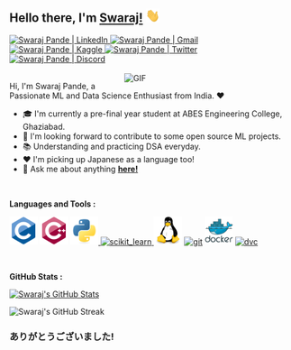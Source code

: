 ## Hello there, I'm [**Swaraj!**](https://github.com/swarajpande4) <img  src="https://raw.githubusercontent.com/ABSphreak/ABSphreak/master/gifs/Hi.gif" width="25px">

<a href="https://www.linkedin.com/in/swarajpande4/"> 
    <img aling="left" alt="Swaraj Pande | LinkedIn"
    src="https://img.shields.io/badge/LinkedIn-0077B5?style=flat&logo=linkedin&logoColor=white">
</a>
<a href="mailto:swarajpande4@gmail.com"> 
    <img aling="left" alt="Swaraj Pande | Gmail"
    src="https://img.shields.io/badge/Gmail-D14836?style=flat&logo=gmail&logoColor=white">
</a>
<a href="https://www.kaggle.com/swarajpande"> 
    <img aling="left" alt="Swaraj Pande | Kaggle"
    src="https://img.shields.io/badge/Kaggle-20BEFF?style=flat&logo=Kaggle&logoColor=white">
</a>
<a href="https://twitter.com/PandeSwaraj"> 
    <img aling="left" alt="Swaraj Pande | Twitter"
    src="https://img.shields.io/badge/Twitter-1DA1F2?style=flat&logo=twitter&logoColor=white">
</a>
<a href="https://discord.gg/hfXzbjT"> 
    <img aling="left" alt="Swaraj Pande | Discord"
    src="https://img.shields.io/badge/Discord-7289DA?flat&logo=discord&logoColor=white">
</a>


<br />
<br />

<img align = "right" alt="GIF" src = "https://media.giphy.com/media/Yx5ns1mSPBle0/giphy.gif" width = "300">

Hi, I'm Swaraj Pande, a Passionate ML and Data Science Enthusiast from India. ❤️
- 🎓 I'm currently a pre-final year student at ABES Engineering College, Ghaziabad.
- 🔎 I'm looking forward to contribute to some open source ML projects.
- 📚 Understanding and practicing DSA everyday. 
- ❤️ I'm picking up Japanese as a language too!
- 💬 Ask me about anything [**here!**](https://github.com/swarajpande4/swarajpande4/issues)

<br />

**Languages and Tools :**
<p align="left"> 
<a href="https://www.cprogramming.com/" target="_blank"> <img src="https://raw.githubusercontent.com/devicons/devicon/master/icons/c/c-original.svg" alt="c" width="50" height="50"/></a> <a href="https://www.w3schools.com/cpp/" target="_blank"> <img src="https://raw.githubusercontent.com/devicons/devicon/master/icons/cplusplus/cplusplus-original.svg" alt="cplusplus" width="50" height="50"/></a> <a href="https://www.python.org" target="_blank"> <img src="https://raw.githubusercontent.com/devicons/devicon/master/icons/python/python-original.svg" alt="python" width="50" height="50"/> </a> <a href="https://scikit-learn.org/" target="_blank"> <img src="https://upload.wikimedia.org/wikipedia/commons/0/05/Scikit_learn_logo_small.svg" alt="scikit_learn" width="50" height="50"/> </a> <a href="https://www.linux.org/" target="_blank"> <img src="https://raw.githubusercontent.com/devicons/devicon/master/icons/linux/linux-original.svg" alt="linux" width="50" height="50"/></a> <a href="https://git-scm.com/" target="_blank"> <img src="https://www.vectorlogo.zone/logos/git-scm/git-scm-icon.svg" alt="git" width="50" height="50"/></a> <a href="https://www.docker.com/" target="_blank"> <img src="https://raw.githubusercontent.com/devicons/devicon/master/icons/docker/docker-original-wordmark.svg" alt="docker" width="50" height="50"/></a> <a href="https://dvc.org" target="_blank"> <img src="https://dvc.org/img/dvc_icon-color--square_vector.svg" alt="dvc" width="50" height="50"/></a>
 
<!---  
<a href="https://opencv.org/" target="_blank"> <img src="https://www.vectorlogo.zone/logos/opencv/opencv-icon.svg" alt="opencv" width="40" height="40"/> </a>
<a href="https://pytorch.org/" target="_blank"> <img src="https://www.vectorlogo.zone/logos/pytorch/pytorch-icon.svg" alt="pytorch" width="40" height="40"/> </a>
<a href="https://www.tensorflow.org" target="_blank"> <img src="https://www.vectorlogo.zone/logos/tensorflow/tensorflow-icon.svg" alt="tensorflow" width="40" height="40"/> </a>


<a href="https://aws.amazon.com" target="_blank"> <img src="https://raw.githubusercontent.com/devicons/devicon/master/icons/amazonwebservices/amazonwebservices-original-wordmark.svg" alt="aws" width="40" height="40"/> </a>
<a href="https://cloud.google.com" target="_blank"> <img src="https://www.vectorlogo.zone/logos/google_cloud/google_cloud-icon.svg" alt="gcp" width="40" height="40"/> </a>
<a href="https://www.jenkins.io" target="_blank"> <img src="https://www.vectorlogo.zone/logos/jenkins/jenkins-icon.svg" alt="jenkins" width="40" height="40"/> </a>
<a href="https://kubernetes.io" target="_blank"> <img src="https://www.vectorlogo.zone/logos/kubernetes/kubernetes-icon.svg" alt="kubernetes" width="40" height="40"/> </a>
<a href="https://travis-ci.org" target="_blank"> <img src="https://www.vectorlogo.zone/logos/travis-ci/travis-ci-icon.svg" alt="travisci" width="40" height="40"/> </a>


<a href="https://flutter.dev" target="_blank"> <img src="https://www.vectorlogo.zone/logos/flutterio/flutterio-icon.svg" alt="flutter" width="40" height="40"/> </a> 
<a href="https://dart.dev" target="_blank"> <img src="https://www.vectorlogo.zone/logos/dartlang/dartlang-icon.svg" alt="dart" width="40" height="40"/> </a>
<a href="https://firebase.google.com/" target="_blank"> <img src="https://www.vectorlogo.zone/logos/firebase/firebase-icon.svg" alt="firebase" width="40" height="40"/> </a> 
-->

</p>
    
<br />

**GitHub Stats :**

[![Swaraj's GitHub Stats](https://github-readme-stats.vercel.app/api?username=swarajpande4&show_icons=true&include_all_commits=true)](https://github-readme-stats.vercel.app/api?username=swarajpande4&show_icons=true&include_all_commits=true)

![Swaraj's GitHub Streak](https://github-readme-streak-stats.herokuapp.com/?user=swarajpande4) 

### ありがとうございました!

